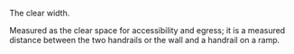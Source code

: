 The clear width.

Measured as the clear space for accessibility and egress; it is a measured distance between the two handrails or the wall and a handrail on a ramp.

